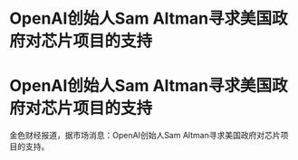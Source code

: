 # OpenAI创始人Sam Altman寻求美国政府对芯片项目的支持

# OpenAI创始人Sam Altman寻求美国政府对芯片项目的支持

金色财经报道，据市场消息：OpenAI创始人Sam Altman寻求美国政府对芯片项目的支持。

